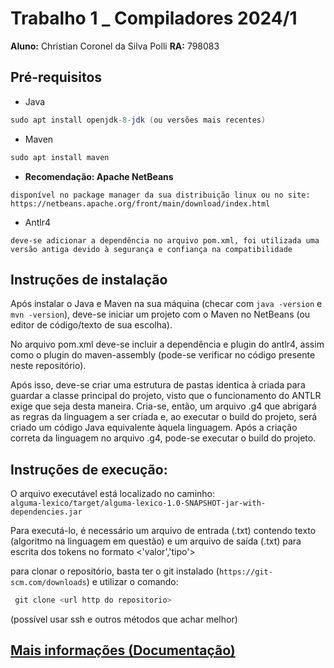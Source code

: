 # Trabalho 1 _ Compiladores 2024/1

**Aluno:** Christian Coronel da Silva Polli
**RA:** 798083

## Pré-requisitos

- Java 
```java
sudo apt install openjdk-8-jdk (ou versões mais recentes)
```
- Maven
```python
sudo apt install maven
```
- **Recomendação: Apache NetBeans**
```
disponível no package manager da sua distribuição linux ou no site: https://netbeans.apache.org/front/main/download/index.html
```
- Antlr4
```
deve-se adicionar a dependência no arquivo pom.xml, foi utilizada uma versão antiga devido à segurança e confiança na compatibilidade
```

## Instruções de instalação

Após instalar o Java e Maven na sua máquina (checar com ```java -version``` e ```mvn -version```), deve-se iniciar um projeto com o Maven no NetBeans (ou editor de código/texto de sua escolha).

No arquivo pom.xml deve-se incluir a dependência e plugin do antlr4, assim como o plugin do maven-assembly (pode-se verificar no código presente neste repositório).

Após isso, deve-se criar uma estrutura de pastas identica à criada para guardar a classe principal do projeto, visto que o funcionamento do ANTLR exige que seja desta maneira.
Cria-se, então, um arquivo .g4 que abrigará as regras da linguagem a ser criada e, ao executar o build do projeto, será criado um código Java equivalente àquela linguagem.
Após a criação correta da linguagem no arquivo .g4, pode-se executar o build do projeto.

## Instruções de execução:

O arquivo executável está localizado no caminho:
<br>
```alguma-lexico/target/alguma-lexico-1.0-SNAPSHOT-jar-with-dependencies.jar```
<br>


Para executá-lo, é necessário um arquivo de entrada (.txt) contendo texto (algoritmo na linguagem em questão) e um arquivo de saída (.txt) para escrita dos tokens no formato <'valor','tipo'>

para clonar o repositório, basta ter o git instalado (``` https://git-scm.com/downloads ```) e utilizar o comando: 
```python
 git clone <url http do repositorio>
``` 
(possível usar ssh e outros métodos que achar melhor)

## <a href="https://docs.google.com/document/d/1nrkkAb3aJWtS2nYpo8nh5Piao0-aO4m55ABC8mVXCgU/edit?usp=sharing"> Mais informações (Documentação) </a>

